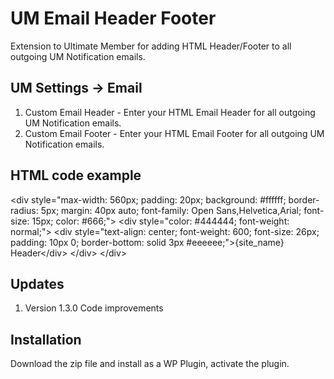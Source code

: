 # UM Email Header Footer
Extension to Ultimate Member for adding HTML Header/Footer to all outgoing UM Notification emails.

## UM Settings -> Email
1. Custom Email Header - Enter your HTML Email Header for all outgoing UM Notification emails.
2. Custom Email Footer - Enter your HTML Email Footer for all outgoing UM Notification emails.

## HTML code example

&lt;div style="max-width: 560px; padding: 20px; background: #ffffff; border-radius: 5px; margin: 40px auto; font-family: Open Sans,Helvetica,Arial; font-size: 15px; color: #666;"&gt;
&lt;div style="color: #444444; font-weight: normal;"&gt;
&lt;div style="text-align: center; font-weight: 600; font-size: 26px; padding: 10px 0; border-bottom: solid 3px #eeeeee;">{site_name} Header&lt;/div&gt;
&lt;/div&gt;
&lt;/div&gt;


## Updates
1. Version 1.3.0 Code improvements

## Installation
Download the zip file and install as a WP Plugin, activate the plugin.
